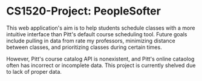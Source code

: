 CS1520-Project: PeopleSofter
============

This web application's aim is to help students schedule classes with a more intuitive interface than Pitt's default course scheduling tool.  Future goals include pulling in data from rate my professors, minimizing distance between classes, and prioritizing classes during certain times.

However, Pitt's course catalog API is nonexistent, and Pitt's online cataolog often has incorrect or incomplete data.  This project is currently shelved due to lack of proper data.

